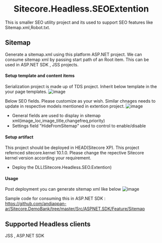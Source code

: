 <h1 align="center">Sitecore.Headless.SEOExtention</h1>
This is smaller SEO utility project and its used to support SEO features like Sitemap.xml,Robot.txt.

## Sitemap
Generate a sitemap.xml using this platform ASP.NET project.  We can consume sitemap xml by passing start path of an Root item.
This can be used in ASP.NET SDK , JSS projects.

#### Setup template and content items
Serialization project is made up of TDS project. Inherit below template in the your page templates.
![image](https://user-images.githubusercontent.com/11770345/159174232-a92df354-5112-4236-95e0-722505453cdc.png)

Below SEO fields. Please customize as your wish. Similar chnages needs to update in respective models mentioned in extention project.
![image](https://user-images.githubusercontent.com/11770345/159174359-8b1de1ee-65f3-4bf4-8d06-921cd4afce6e.png)

* General fields are used to display in sitemap xml(image_loc,image_title,changefreq,priority)
* Settings field "HideFromSitemap" used to control to enable/disable

#### Setup artifact
This project should be deployed in HEAD(Sitecore XP). This project refernced sitecore.kernel 10.1.0. Please change the repective Sitecore kernel version according your requirement.
* Deploy the DLL(Sitecore.Headless.SEO.Extention)


#### Usage
Post deployment you can generate sitemap xml like below
![image](https://user-images.githubusercontent.com/11770345/159166962-726fb009-1d55-48fa-af45-169e9fc4e81b.png)

Sample code for consuming this in ASP.NET SDK : https://github.com/andiappan-ar/Sitecore.DemoBank/tree/master/Src/ASPNET.SDK/Feature/Sitemap

## Supported Headless clients
JSS , ASP.NET SDK
